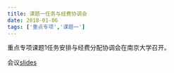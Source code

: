 ```yaml
---
title: 课题一任务与经费协调会
date: 2018-01-06
tags: ['重点专项','课题一']
---
```


重点专项课题1任务安排与经费分配协调会在南京大学召开。

<!--more-->

会议[slides]()
